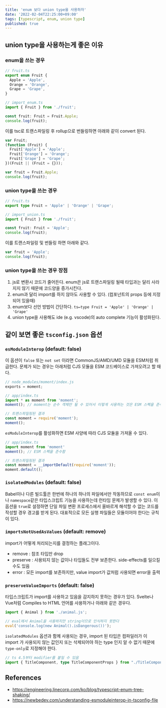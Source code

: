 ```yaml
---
title: 'enum 보다 union type을 사용하자'
date: '2022-02-04T22:25:00+09:00'
tags: [typescript, enum, union type]
published: true
---
```


## union type을 사용하는게 좋은 이유

### enum을 쓰는 경우

```ts
// fruit.ts
export enum Fruit {
  Apple = 'Apple',
  Orange = 'Orange',
  Grape = 'Grape',
}
```

```ts
// import_enum.ts
import { Fruit } from './fruit';

const fruit: Fruit = Fruit.Apple;
console.log(fruit);
```

이를 tsc로 트랜스파일링 후 rollup으로 번들링하면 아래와 같이 convert 된다.

```js
var Fruit;
(function (Fruit) {
  Fruit['Apple'] = 'Apple';
  Fruit['Orange'] = 'Orange';
  Fruit['Grape'] = 'Grape';
})(Fruit || (Fruit = {}));

var fruit = Fruit.Apple;
console.log(fruit);
```

### union type을 쓰는 경우

```ts
// fruit.ts
export type Fruit = 'Apple' | 'Orange' | 'Grape';
```

```ts
// import_union.ts
import { Fruit } from './fruit';

const fruit: Fruit = 'Apple';
console.log(fruit);
```

이를 트랜스파일링 및 번들링 하면 아래와 같다.

```js
var fruit = 'Apple';
console.log(fruit);
```

### union type을 쓰는 경우 장점

1. js로 변환시 코드가 줄어든다. enum은 js로 트랜스파일링 될때 타입과는 달리 사라지지 않기 때문에 코드양을 증가시킨다.
2. enum과 달리 import를 하지 않아도 사용할 수 있다. (컴포넌트의 props 등에 지정되어 있을때)
3. enum보다 선언 방법이 간단하다. `ts↦type Fruit = 'Apple' | 'Orange' | 'Grape'`
4. union type을 사용해도 ide (e.g. vscode)의 auto complete 기능이 활성화된다.

## 같이 보면 좋은 `tsconfig.json` 옵션

### `esModuleInterop` (default: false)

이 옵션이 `false` 또는 `not set` 이라면 CommonJS/AMD/UMD 모듈을 ESM처럼 취급한다.
문제가 되는 경우는 아래처럼 CJS 모듈을 ESM 코드베이스로 가져오려고 할 때다.

```js
// node_modules/moment/index.js
exports = moment;
```

```ts
// app/index.ts
import * as moment from 'moment';
moment(); // moment는 순수 객체만 될 수 있어서 이렇게 사용하는 것은 ESM 스펙을 준수하지 않음!

// 트랜스파일링된 결과
const moment = require('moment');
moment();
```

`esModuleInterop`를 활성화하면 ESM 사양에 따라 CJS 모듈을 가져올 수 있다.

```ts
// app/index.ts
import moment from 'moment'
moment(); // ESM 스펙을 준수함

// 트랜스파일링된 결과
const moment = __importDefault(require('moment'));
moment.default();
```

### `isolatedModules` (default: false)

Babel이나 다른 빌드툴은 한번에 하나의 하나의 파일에서만 작동하므로 `const enum`이나 `namespace`같은 타입스크립트 기능을 사용하는데 런타임 문제가 발생할 수 있다. 이 옵션을 `true`로 설정하면 단일 파일 변환 프로세스에서 올바르게 해석할 수 없는 코드를 작성할 경우 경고를 받게 된다.
대표적으로 모든 실행 파일들은 모듈이어야 한다는 규칙이 있다.

### `importsNotUsedAsValues` (default: remove)

import가 어떻게 처리되는지를 결정하는 플래그이다.

- remove : 참조 타입만 drop
- preserve : 사용되지 않는 값이나 타입들도 전부 보존한다. side-effects를 일으킬 수도 있음
- error : 모든 import를 보존하지만, value import가 값처럼 사용되면 error을 출력

### `preserveValueImports` (default: false)

타입스크립트가 import를 사용하고 있음을 감지하지 못하는 경우가 있다. Svelte나 Vue처럼 Compiles to HTML 언어를 사용하거나 아래와 같은 경우다.

```ts
import { Animal } from './animal.js';

// eval에서 Animal을 사용하지만 string이므로 인식하지 못한다
eval('console.log(new Animal().isDangerous())');
```

`isolatedModules` 옵션과 함께 사용되는 경우, import 된 타입은 컴파일러가 이 import 가 사용되지 않는 값인지 또는 삭제되어야 하는 type 인지 알 수 없기 때문에 `type-only`로 지정해야 한다.

```ts
// ts 4.5부터 modifier를 붙일 수 있음
import { TitleComponent, type TitleComponentProps } from "./TitleComponent.js";
```

## References

- https://engineering.linecorp.com/ko/blog/typescript-enum-tree-shaking/
- https://newbedev.com/understanding-esmoduleinterop-in-tsconfig-file
